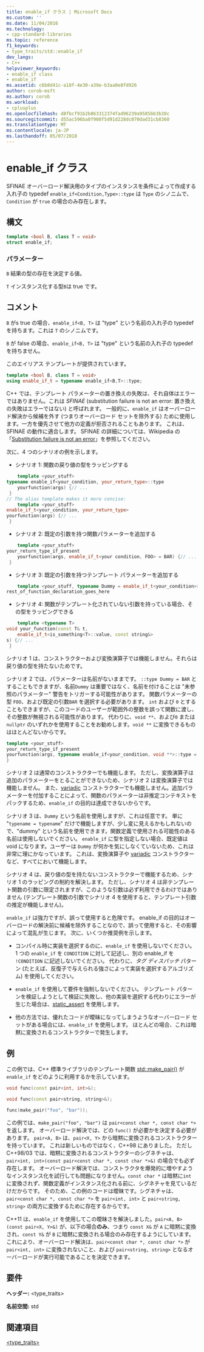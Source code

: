 ```yaml
---
title: enable_if クラス | Microsoft Docs
ms.custom: ''
ms.date: 11/04/2016
ms.technology:
- cpp-standard-libraries
ms.topic: reference
f1_keywords:
- type_traits/std::enable_if
dev_langs:
- C++
helpviewer_keywords:
- enable_if class
- enable_if
ms.assetid: c6b8d41c-a18f-4e30-a39e-b3aa0e8fd926
author: corob-msft
ms.author: corob
ms.workload:
- cplusplus
ms.openlocfilehash: d8fbcf91b2b863312374fad96239a9585bb3b38c
ms.sourcegitcommit: d55ac596ba8f908f5d91d228dc070dad31cb8360
ms.translationtype: MT
ms.contentlocale: ja-JP
ms.lasthandoff: 05/07/2018
---
```

# <a name="enableif-class"></a>enable_if クラス

SFINAE オーバーロード解決用のタイプのインスタンスを条件によって作成する 入れ子の typedef `enable_if<Condition,Type>::type` は `Type` のシノニムで、`Condition` が `true` の場合のみ存在します。

## <a name="syntax"></a>構文

```cpp
template <bool B, class T = void>
struct enable_if;
```

### <a name="parameters"></a>パラメーター

`B` 結果の型の存在を決定する値。

`T` インスタンス化する型`B`は true です。

## <a name="remarks"></a>コメント

`B` がs true の場合、`enable_if<B, T>` は "type" という名前の入れ子の typedef を持ちます。これは `T` のシノニムです。

`B` が false の場合、`enable_if<B, T>` は "type" という名前の入れ子の typedef を持ちません。

このエイリアス テンプレートが提供されています。

```cpp
template <bool B, class T = void>
using enable_if_t = typename enable_if<B,T>::type;
```

C++ では、テンプレート パラメーターの置き換えの失敗は、それ自体はエラーではありません。これは *SFINAE* (substitution failure is not an error: 置き換えの失敗はエラーではない) と呼ばれます。 一般的に、`enable_if` はオーバーロード解決から候補を外す (つまりオーバーロード セットを除外する) ために使用します。一方を優先させて他方の定義が拒否されることもあります。 これは、SFINAE の動作に適合します。 SFINAE の詳細については、Wikipedia の「[Substitution failure is not an error](http://go.microsoft.com/fwlink/p/?linkid=394798)」を参照してください。

次に、4 つのシナリオの例を示します。

- シナリオ 1: 関数の戻り値の型をラッピングする

```cpp
    template <your_stuff>
typename enable_if<your_condition, your_return_type>::type
    yourfunction(args) {// ...
 }
// The alias template makes it more concise:
    template <your_stuff>
enable_if_t<your_condition, your_return_type>
yourfunction(args) {// ...
 }
```

- シナリオ 2: 既定の引数を持つ関数パラメーターを追加する

```cpp
    template <your_stuff>
your_return_type_if_present
    yourfunction(args, enable_if_t<your condition, FOO> = BAR) {// ...
 }
```

- シナリオ 3: 既定の引数を持つテンプレート パラメーターを追加する

```cpp
    template <your_stuff, typename Dummy = enable_if_t<your_condition>>
rest_of_function_declaration_goes_here
```

- シナリオ 4: 関数がテンプレート化されていない引数を持っている場合、その型をラッピングできる

```cpp
    template <typename T>
void your_function(const T& t,
    enable_if_t<is_something<T>::value, const string&>
s) {// ...
 }
```

シナリオ 1 は、コンストラクターおよび変換演算子では機能しません。それらは戻り値の型を持たないためです。

シナリオ 2 では、パラメーターは名前がないままです。 `::type Dummy = BAR` とすることもできますが、名前`Dummy` は重要ではなく、名前を付けることは "未参照のパラメーター" 警告をトリガーする可能性があります。 関数パラメーターの型 `FOO`、および既定の引数`BAR` を選択する必要があります。  `int` および `0` とすることもできますが、このコードのユーザーが範囲外の整数を誤って関数に渡し、その整数が無視される可能性があります。 代わりに、`void **`、および`0` または `nullptr` のいずれかを使用することをお勧めします。`void **` に変換できるものはほとんどないからです。

```cpp
template <your_stuff>
your_return_type_if_present
yourfunction(args, typename enable_if<your_condition, void **>::type = nullptr) {// ...
}
```

シナリオ 2 は通常のコンストラクターでも機能します。  ただし、変換演算子は追加のパラメーターをとることができないため、シナリオ 2 は変換演算子では機能しません。  また、[variadic](../cpp/ellipses-and-variadic-templates.md) コンストラクターでも機能しません。追加パラメーターを付加することによって、関数のパラメーターは非推定コンテキストをパックするため、`enable_if` の目的は達成できないからです。

シナリオ 3 は、`Dummy` という名前を使用しますが、これは任意です。 単に "`typename = typename`" だけで機能しますが、少し変に見えるかもしれないので、"dummy" という名前を使用できます。関数定義で使用される可能性のある名前は使用しないでください。 `enable_if` に型を指定しない場合、既定値は void になります。ユーザーは `Dummy` が何かを気にしなくていないため、これは非常に理にかなっています。 これは、変換演算子や [variadic](../cpp/ellipses-and-variadic-templates.md) コンストラクターなど、すべてにおいて機能します。

シナリオ 4 は、戻り値の型を持たないコンストラクターで機能するため、シナリオ 1 のラッピングの制約を解決します。  ただし、シナリオ 4 は非テンプレート関数の引数に限定されますが、このような引数は必ず利用できるわけではありません  (テンプレート関数の引数でシナリオ 4 を使用すると、テンプレート引数の推定が機能しません)。

`enable_if` は強力ですが、誤って使用すると危険です。  enable_if の目的はオーバーロードの解決前に候補を除外することなので、誤って使用すると、その影響によって混乱が生じます。  次に、いくつか推奨例を示します。

- コンパイル時に実装を選択するのに、`enable_if` を使用しないでください。 1 つの `enable_if` を `CONDITION` に対して記述し、別の enable_if を `!CONDITION` に記述しないでください。  代わりに、*タグ ディスパッチ* パターン (たとえば、反復子で与えられる強さによって実装を選択するアルゴリズム) を使用してください。

- `enable_if` を使用して要件を強制しないでください。  テンプレート パターンを検証しようとして検証に失敗し、他の実装を選択する代わりにエラーが生じた場合は、[static_assert](../cpp/static-assert.md) を使用します。

- 他の方法では、優れたコードが曖昧になってしまうようなオーバーロード セットがある場合には、`enable_if` を使用します。  ほとんどの場合、これは暗黙に変換されるコンストラクターで発生します。

## <a name="example"></a>例

この例では、C++ 標準ライブラリのテンプレート関数 [std::make_pair()](../standard-library/utility-functions.md#make_pair) が `enable_if` をどのように利用するかを示しています。

```cpp
void func(const pair<int, int>&);

void func(const pair<string, string>&);

func(make_pair("foo", "bar"));
```

この例では、`make_pair("foo", "bar")` は `pair<const char *, const char *>` を返します。 オーバーロード解決では、どの `func()` が必要かを決定する必要があります。 `pair<A, B>` は、`pair<X, Y>` から暗黙に変換されるコンストラクターを持っています。  これは新しいものではなく、C++98 にありました。 ただし C++98/03 では、暗黙に変換されるコンストラクターのシグネチャは、`pair<int, int>(const pair<const char *, const char *>&)` の場合でも必ず存在します。  オーバーロード解決では、コンストラクタを爆発的に増やすようなインスタンス化を試行しても問題になりません。`const char *` は暗黙に`int` に変換されず、関数定義がインスタンス化される前に、シグネチャを見ているだけだからです。  そのため、この例のコードは曖昧です。シグネチャは、`pair<const char *, const char *>` を `pair<int, int>` と `pair<string, string>` の両方に変換するために存在するからです。

C++11 は、`enable_if` を使用してこの曖昧さを解決しました。`pair<A, B>(const pair<X, Y>&)` が、以下の場合**のみ**、つまり `const X&` が `A` に暗黙に変換され、`const Y&` が `B` に暗黙に変換される場合のみ存在するようにしています。  これにより、オーバーロード解決は、`pair<const char *, const char *>` が `pair<int, int>` に変換されないこと、および `pair<string, string>` となるオーバーロードが実行可能であることを決定できます。

## <a name="requirements"></a>要件

**ヘッダー:** \<type_traits>

**名前空間:** std

## <a name="see-also"></a>関連項目

[<type_traits>](../standard-library/type-traits.md)<br/>

